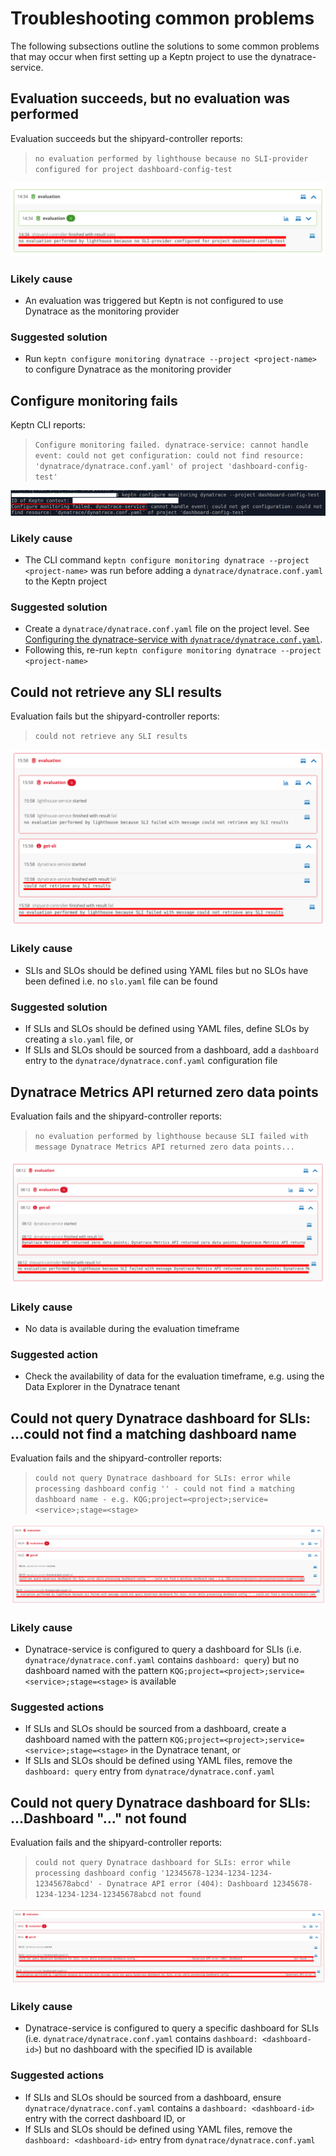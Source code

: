 # Troubleshooting common problems
The following subsections outline the solutions to some common problems that may occur when first setting up a Keptn project to use the dynatrace-service.

## Evaluation succeeds, but no evaluation was performed

Evaluation succeeds but the shipyard-controller reports:
> `no evaluation performed by lighthouse because no SLI-provider configured for project dashboard-config-test`

![No evaluation performed by lighthouse](images/no-evaluation-performed-by-lighthouse.png)

### Likely cause
- An evaluation was triggered but Keptn is not configured to use Dynatrace as the monitoring provider

### Suggested solution
- Run `keptn configure monitoring dynatrace --project <project-name>` to configure Dynatrace as the monitoring provider

## Configure monitoring fails

Keptn CLI reports:
> `Configure monitoring failed. dynatrace-service: cannot handle event: could not get configuration: could not find resource: 'dynatrace/dynatrace.conf.yaml' of project 'dashboard-config-test'`

![Configure monitoring failed](images/configure-monitoring-failed.png)

### Likely cause
- The CLI command `keptn configure monitoring dynatrace --project <project-name>` was run before adding a `dynatrace/dynatrace.conf.yaml` to the Keptn project

### Suggested solution
- Create a `dynatrace/dynatrace.conf.yaml` file on the project level. See [Configuring the dynatrace-service with `dynatrace/dynatrace.conf.yaml`](dynatrace-conf-yaml-file.md).
- Following this, re-run `keptn configure monitoring dynatrace --project <project-name>`

## Could not retrieve any SLI results

Evaluation fails but the shipyard-controller reports:
> `could not retrieve any SLI results`

![Could not retrieve any SLI results](images/could-not-retrieve-any-sli-results.png)

### Likely cause
- SLIs and SLOs should be defined using YAML files but no SLOs have been defined i.e. no `slo.yaml` file can be found

### Suggested solution
- If SLIs and SLOs should be defined using YAML files, define SLOs by creating a `slo.yaml` file, or
- If SLIs and SLOs should be sourced from a dashboard, add a `dashboard` entry to the `dynatrace/dynatrace.conf.yaml` configuration file

## Dynatrace Metrics API returned zero data points

Evaluation fails and the shipyard-controller reports:
> `no evaluation performed by lighthouse because SLI failed with message Dynatrace Metrics API returned zero data points...`

![Dynatrace Metrics API returned zero data points](images/dynatrace-metrics-api-returned-zero-data-points.png)

### Likely cause
- No data is available during the evaluation timeframe

### Suggested action
- Check the availability of data for the evaluation timeframe, e.g. using the Data Explorer in the Dynatrace tenant

## Could not query Dynatrace dashboard for SLIs: ...could not find a matching dashboard name

Evaluation fails and the shipyard-controller reports:
> `could not query Dynatrace dashboard for SLIs: error while processing dashboard config '' - could not find a matching dashboard name - e.g. KQG;project=<project>;service=<service>;stage=<stage>`

![Could not find a matching dashboard](images/could-not-find-a-matching-dashboard.png)

### Likely cause
- Dynatrace-service is configured to query a dashboard for SLIs (i.e. `dynatrace/dynatrace.conf.yaml` contains `dashboard: query`) but no dashboard named with the pattern `KQG;project=<project>;service=<service>;stage=<stage>` is available

### Suggested actions
- If SLIs and SLOs should be sourced from a dashboard, create a dashboard named with the pattern `KQG;project=<project>;service=<service>;stage=<stage>` in the Dynatrace tenant, or
- If SLIs and SLOs should be defined using YAML files, remove the `dashboard: query` entry from `dynatrace/dynatrace.conf.yaml`

## Could not query Dynatrace dashboard for SLIs: ...Dashboard "..." not found

Evaluation fails and the shipyard-controller reports:
> `could not query Dynatrace dashboard for SLIs: error while processing dashboard config '12345678-1234-1234-1234-12345678abcd' - Dynatrace API error (404): Dashboard 12345678-1234-1234-1234-12345678abcd not found`

![Dashboard not found](images/dashboard-not-found.png)

### Likely cause
- Dynatrace-service is configured to query a specific dashboard for SLIs (i.e. `dynatrace/dynatrace.conf.yaml` contains `dashboard: <dashboard-id>`) but no dashboard with the specified ID is available

### Suggested actions
- If SLIs and SLOs should be sourced from a dashboard, ensure `dynatrace/dynatrace.conf.yaml` contains a `dashboard: <dashboard-id>` entry with the correct dashboard ID, or
- If SLIs and SLOs should be defined using YAML files, remove the `dashboard: <dashboard-id>` entry from `dynatrace/dynatrace.conf.yaml`
